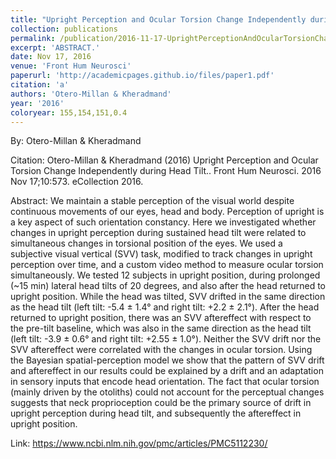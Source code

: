 ```yaml
---
title: "Upright Perception and Ocular Torsion Change Independently during Head Tilt."
collection: publications
permalink: /publication/2016-11-17-UprightPerceptionAndOcularTorsionChangeIndependentlyDuringHeadT
excerpt: 'ABSTRACT.'
date: Nov 17, 2016
venue: 'Front Hum Neurosci'
paperurl: 'http://academicpages.github.io/files/paper1.pdf'
citation: 'a'
authors: 'Otero-Millan & Kheradmand'
year: '2016'
coloryear: 155,154,151,0.4
---
```


By: Otero-Millan & Kheradmand

Citation: Otero-Millan & Kheradmand (2016) Upright Perception and Ocular Torsion Change Independently during Head Tilt.. Front Hum Neurosci. 2016 Nov 17;10:573. eCollection 2016.

Abstract: We maintain a stable perception of the visual world despite continuous movements of our eyes, head and body. Perception of upright is a key aspect of such orientation constancy. Here we investigated whether changes in upright perception during sustained head tilt were related to simultaneous changes in torsional position of the eyes. We used a subjective visual vertical (SVV) task, modified to track changes in upright perception over time, and a custom video method to measure ocular torsion simultaneously. We tested 12 subjects in upright position, during prolonged (~15 min) lateral head tilts of 20 degrees, and also after the head returned to upright position. While the head was tilted, SVV drifted in the same direction as the head tilt (left tilt: -5.4 ± 1.4° and right tilt: +2.2 ± 2.1°). After the head returned to upright position, there was an SVV aftereffect with respect to the pre-tilt baseline, which was also in the same direction as the head tilt (left tilt: -3.9 ± 0.6° and right tilt: +2.55 ± 1.0°). Neither the SVV drift nor the SVV aftereffect were correlated with the changes in ocular torsion. Using the Bayesian spatial-perception model we show that the pattern of SVV drift and aftereffect in our results could be explained by a drift and an adaptation in sensory inputs that encode head orientation. The fact that ocular torsion (mainly driven by the otoliths) could not account for the perceptual changes suggests that neck proprioception could be the primary source of drift in upright perception during head tilt, and subsequently the aftereffect in upright position.

Link: https://www.ncbi.nlm.nih.gov/pmc/articles/PMC5112230/
